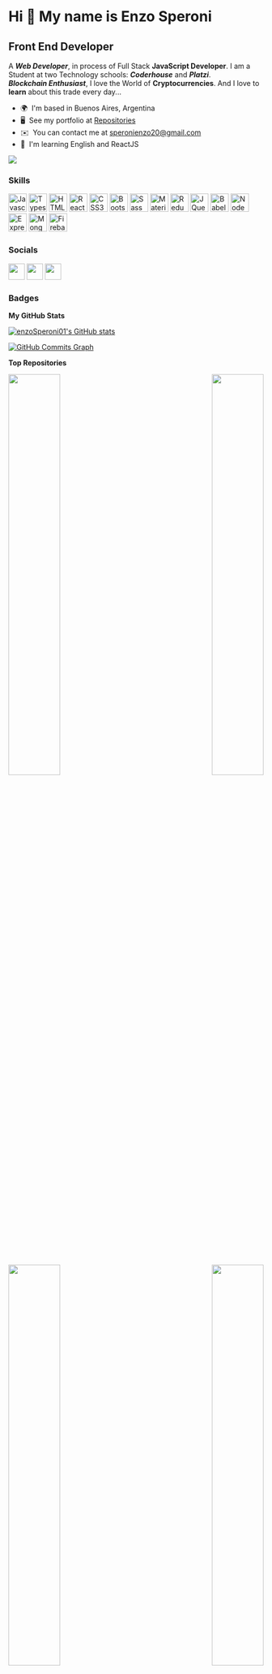 Hi 👋 My name is Enzo Speroni
=============================

Front End Developer
-------------------

A ***Web Developer***, in process of Full Stack **JavaScript Developer**. I am a Student at two Technology schools: ***Coderhouse*** and ***Platzi***. <br>
***Blockchain Enthusiast***, I love the World of **Cryptocurrencies**. And I love to **learn** about this trade every day...

* 🌍  I'm based in Buenos Aires, Argentina
* 🖥️  See my portfolio at [Repositories](http://github.com/enzoSperoni01?tab=repositories)
* ✉️  You can contact me at [speronienzo20@gmail.com](mailto:speronienzo20@gmail.com)
* 🧠  I'm learning English and ReactJS

<a href="https://www.twitter.com/enzitoDev" target="_blank" rel="noreferrer"><img
src="https://img.shields.io/twitter/follow/enzitoDev?logo=twitter&style=for-the-badge&color=facc15&labelColor=171717"
/></a>

### Skills

<p align="left">
<a href="https://developer.mozilla.org/en-US/docs/Web/JavaScript" target="_blank" rel="noreferrer"><img src="https://raw.githubusercontent.com/danielcranney/readme-generator/main/public/icons/skills/javascript-colored.svg" width="36" height="36" alt="Javascript" /></a>
<a href="https://www.typescriptlang.org/" target="_blank" rel="noreferrer"><img src="https://raw.githubusercontent.com/danielcranney/readme-generator/main/public/icons/skills/typescript-colored.svg" width="36" height="36" alt="Typescript" /></a>
<a href="https://developer.mozilla.org/en-US/docs/Glossary/HTML5" target="_blank" rel="noreferrer"><img src="https://raw.githubusercontent.com/danielcranney/readme-generator/main/public/icons/skills/html5-colored.svg" width="36" height="36" alt="HTML5" /></a>
<a href="https://reactjs.org/" target="_blank" rel="noreferrer"><img src="https://raw.githubusercontent.com/danielcranney/readme-generator/main/public/icons/skills/react-colored.svg" width="36" height="36" alt="React" /></a>
<a href="https://www.w3.org/TR/CSS/#css" target="_blank" rel="noreferrer"><img src="https://raw.githubusercontent.com/danielcranney/readme-generator/main/public/icons/skills/css3-colored.svg" width="36" height="36" alt="CSS3" /></a>
<a href="https://getbootstrap.com/" target="_blank" rel="noreferrer"><img src="https://raw.githubusercontent.com/danielcranney/readme-generator/main/public/icons/skills/bootstrap-colored.svg" width="36" height="36" alt="Bootstrap" /></a>
<a href="https://sass-lang.com/" target="_blank" rel="noreferrer"><img src="https://raw.githubusercontent.com/danielcranney/readme-generator/main/public/icons/skills/sass-colored.svg" width="36" height="36" alt="Sass" /></a>
<a href="https://mui.com/" target="_blank" rel="noreferrer"><img src="https://raw.githubusercontent.com/danielcranney/readme-generator/main/public/icons/skills/materialui-colored.svg" width="36" height="36" alt="Material UI" /></a>
<a href="https://redux.js.org/" target="_blank" rel="noreferrer"><img src="https://raw.githubusercontent.com/danielcranney/readme-generator/main/public/icons/skills/redux-colored.svg" width="36" height="36" alt="Redux" /></a>
<a href="https://jquery.com/" target="_blank" rel="noreferrer"><img src="https://raw.githubusercontent.com/danielcranney/readme-generator/main/public/icons/skills/jquery-colored.svg" width="36" height="36" alt="JQuery" /></a>
<a href="https://babeljs.io/" target="_blank" rel="noreferrer"><img src="https://raw.githubusercontent.com/danielcranney/readme-generator/main/public/icons/skills/babel-colored-dark.svg" width="36" height="36" alt="Babel" /></a>
<a href="https://nodejs.org/en/" target="_blank" rel="noreferrer"><img src="https://raw.githubusercontent.com/danielcranney/readme-generator/main/public/icons/skills/nodejs-colored.svg" width="36" height="36" alt="NodeJS" /></a>
<a href="https://expressjs.com/" target="_blank" rel="noreferrer"><img src="https://raw.githubusercontent.com/danielcranney/readme-generator/main/public/icons/skills/express-colored-dark.svg" width="36" height="36" alt="Express" /></a>
<a href="https://www.mongodb.com/" target="_blank" rel="noreferrer"><img src="https://raw.githubusercontent.com/danielcranney/readme-generator/main/public/icons/skills/mongodb-colored.svg" width="36" height="36" alt="MongoDB" /></a>
<a href="https://firebase.google.com/" target="_blank" rel="noreferrer"><img src="https://raw.githubusercontent.com/danielcranney/readme-generator/main/public/icons/skills/firebase-colored.svg" width="36" height="36" alt="Firebase" /></a>
</p>


### Socials

<p align="left"> <a href="https://www.github.com/enzoSperoni01" target="_blank" rel="noreferrer"><img src="https://raw.githubusercontent.com/danielcranney/readme-generator/main/public/icons/socials/github-dark.svg" width="32" height="32" /></a> <a href="https://www.linkedin.com/in/enzo-speroni/" target="_blank" rel="noreferrer"><img src="https://raw.githubusercontent.com/danielcranney/readme-generator/main/public/icons/socials/linkedin.svg" width="32" height="32" /></a> <a href="https://www.twitter.com/enzitoDev" target="_blank" rel="noreferrer"><img src="https://raw.githubusercontent.com/danielcranney/readme-generator/main/public/icons/socials/twitter.svg" width="32" height="32" /></a></p>

### Badges

<b>My GitHub Stats</b>

<a href="http://www.github.com/enzoSperoni01"><img src="https://github-readme-stats.vercel.app/api?username=enzoSperoni01&show_icons=true&hide=stars,issues,&count_private=true&title_color=facc15&text_color=ffffff&icon_color=facc15&bg_color=171717&hide_border=true&show_icons=true" alt="enzoSperoni01's GitHub stats" /></a>

<a href="http://www.github.com/enzoSperoni01"><img src="https://activity-graph.herokuapp.com/graph?username=enzoSperoni01&bg_color=171717&color=ffffff&line=facc15&point=ffffff&area_color=171717&area=true&hide_border=true&custom_title=GitHub%20Commits%20Graph" alt="GitHub Commits Graph" /></a>

<b>Top Repositories</b>

<div width="100%" align="center"><a href="https://github.com/enzoSperoni01/ClooneySperoni" align="left"><img align="left" width="45%" src="https://github-readme-stats.vercel.app/api/pin/?username=enzoSperoni01&repo=ClooneySperoni&title_color=facc15&text_color=ffffff&icon_color=facc15&bg_color=171717&hide_border=true&locale=en" /></a><a href="https://github.com/enzoSperoni01/Bookify" align="right"><img align="right" width="45%" src="https://github-readme-stats.vercel.app/api/pin/?username=enzoSperoni01&repo=Bookify&title_color=facc15&text_color=ffffff&icon_color=facc15&bg_color=171717&hide_border=true&locale=en" /></a></div><br /><br /><br />

<br /><br /><br />

<div width="100%" align="center"><a href="https://github.com/enzoSperoni01/myGames" align="left"><img align="left" width="45%" src="https://github-readme-stats.vercel.app/api/pin/?username=enzoSperoni01&repo=myGames&title_color=facc15&text_color=ffffff&icon_color=facc15&bg_color=171717&hide_border=true&locale=en" /></a><a href="https://github.com/enzoSperoni01/Calu" align="right"><img align="right" width="45%" src="https://github-readme-stats.vercel.app/api/pin/?username=enzoSperoni01&repo=Calu&title_color=facc15&text_color=ffffff&icon_color=facc15&bg_color=171717&hide_border=true&locale=en" /></a></div>
